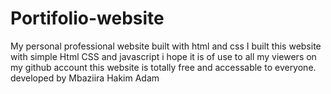 # Portifolio-website
My personal professional website  built with html and css 
I built this website with simple Html CSS and javascript i hope it is of use to all my viewers on my github account 
this website is totally free and accessable to everyone.
developed by Mbaziira Hakim Adam 
